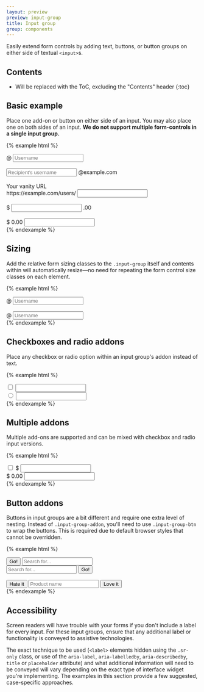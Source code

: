 ```yaml
---
layout: preview
preview: input-group
title: Input group
group: components
---
```


Easily extend form controls by adding text, buttons, or button groups on either side of textual `<input>`s.

## Contents

* Will be replaced with the ToC, excluding the "Contents" header
{:toc}

## Basic example

Place one add-on or button on either side of an input. You may also place one on both sides of an input. **We do not support multiple form-controls in a single input group.**

{% example html %}
<div class="input-group">
  <span class="input-group-addon" id="basic-addon1">@</span>
  <input type="text" class="form-control" placeholder="Username" aria-describedby="basic-addon1">
</div>
<br>
<div class="input-group">
  <input type="text" class="form-control" placeholder="Recipient's username" aria-describedby="basic-addon2">
  <span class="input-group-addon" id="basic-addon2">@example.com</span>
</div>
<br>
<label for="basic-url">Your vanity URL</label>
<div class="input-group">
  <span class="input-group-addon" id="basic-addon3">https://example.com/users/</span>
  <input type="text" class="form-control" id="basic-url" aria-describedby="basic-addon3">
</div>
<br>
<div class="input-group">
  <span class="input-group-addon">$</span>
  <input type="text" class="form-control" aria-label="Amount (to the nearest dollar)">
  <span class="input-group-addon">.00</span>
</div>
<br>
<div class="input-group">
  <span class="input-group-addon">$</span>
  <span class="input-group-addon">0.00</span>
  <input type="text" class="form-control" aria-label="Amount (to the nearest dollar)">
</div>
{% endexample %}

## Sizing

Add the relative form sizing classes to the `.input-group` itself and contents within will automatically resize—no need for repeating the form control size classes on each element.

{% example html %}
<div class="input-group input-group-lg">
  <span class="input-group-addon" id="sizing-addon1">@</span>
  <input type="text" class="form-control" placeholder="Username" aria-describedby="sizing-addon1">
</div>
<br>
<div class="input-group">
  <span class="input-group-addon" id="sizing-addon2">@</span>
  <input type="text" class="form-control" placeholder="Username" aria-describedby="sizing-addon2">
</div>
{% endexample %}

## Checkboxes and radio addons

Place any checkbox or radio option within an input group's addon instead of text.

{% example html %}
<div class="row">
  <div class="col-lg-6">
    <div class="input-group">
      <span class="input-group-addon">
        <input type="checkbox" aria-label="Checkbox for following text input">
      </span>
      <input type="text" class="form-control" aria-label="Text input with checkbox">
    </div>
  </div>
  <div class="col-lg-6">
    <div class="input-group">
      <span class="input-group-addon">
        <input type="radio" aria-label="Radio button for following text input">
      </span>
      <input type="text" class="form-control" aria-label="Text input with radio button">
    </div>
  </div>
</div>
{% endexample %}

## Multiple addons

Multiple add-ons are supported and can be mixed with checkbox and radio input versions.

{% example html %}
<div class="row">
  <div class="col-lg-6">
    <div class="input-group">
      <span class="input-group-addon">
        <input type="checkbox" aria-label="Checkbox for following text input">
      </span>
      <span class="input-group-addon">$</span>
      <input type="text" class="form-control" aria-label="Text input with checkbox">
    </div>
  </div>
  <div class="col-lg-6">
    <div class="input-group">
      <span class="input-group-addon">$</span>
      <span class="input-group-addon">0.00</span>
      <input type="text" class="form-control" aria-label="Text input with radio button">
    </div>
  </div>
</div>
{% endexample %}


## Button addons

Buttons in input groups are a bit different and require one extra level of nesting. Instead of `.input-group-addon`, you'll need to use `.input-group-btn` to wrap the buttons. This is required due to default browser styles that cannot be overridden.

{% example html %}
<div class="row">
  <div class="col-lg-6">
    <div class="input-group">
      <span class="input-group-btn">
        <button class="btn btn-secondary" type="button">Go!</button>
      </span>
      <input type="text" class="form-control" placeholder="Search for...">
    </div>
  </div>
  <div class="col-lg-6">
    <div class="input-group">
      <input type="text" class="form-control" placeholder="Search for...">
      <span class="input-group-btn">
        <button class="btn btn-secondary" type="button">Go!</button>
      </span>
    </div>
  </div>
</div>
<br>
<div class="row">
  <div class="col-lg-offset-3 col-lg-6">
    <div class="input-group">
      <span class="input-group-btn">
        <button class="btn btn-secondary" type="button">Hate it</button>
      </span>
      <input type="text" class="form-control" placeholder="Product name">
      <span class="input-group-btn">
        <button class="btn btn-secondary" type="button">Love it</button>
      </span>
    </div>
  </div>
</div>
{% endexample %}

## Accessibility

Screen readers will have trouble with your forms if you don't include a label for every input. For these input groups, ensure that any additional label or functionality is conveyed to assistive technologies.

The exact technique to be used (`<label>` elements hidden using the `.sr-only` class, or use of the `aria-label`, `aria-labelledby`, `aria-describedby`, `title` or `placeholder` attribute) and what additional information will need to be conveyed will vary depending on the exact type of interface widget you're implementing. The examples in this section provide a few suggested, case-specific approaches.

